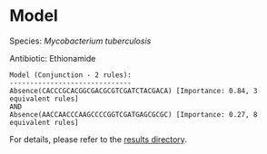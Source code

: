 
# Model

Species: *Mycobacterium tuberculosis*

Antibiotic: Ethionamide

```
Model (Conjunction - 2 rules):
------------------------------
Absence(CACCCGCACGGCGACGCGTCGATCTACGACA) [Importance: 0.84, 3 equivalent rules]
AND
Absence(AACCAACCCAAGCCCCGGTCGATGAGCGCGC) [Importance: 0.27, 8 equivalent rules]

```

For details, please refer to the [results directory](../../../../../results/scm_b/mycobacterium%20tuberculosis/ethionamide/repeat_6/).

